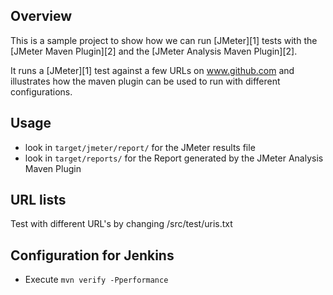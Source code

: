 ## Overview ##

This is a sample project to show how we can run [JMeter][1] tests with the [JMeter Maven Plugin][2] and the [JMeter Analysis Maven Plugin][2].

It runs a [JMeter][1] test against a few URLs on www.github.com and illustrates how the maven plugin can be used to run
with different configurations.


## Usage ##

  * look in `target/jmeter/report/` for the JMeter results file
  * look in `target/reports/` for the Report generated by the JMeter Analysis Maven Plugin

## URL lists ##

Test with different URL's by changing /src/test/uris.txt

## Configuration for Jenkins ##

* Execute `mvn verify -Pperformance`
